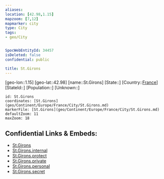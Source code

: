 ```yaml
---
aliases: 
location: [42.98,1.15]
mapzoom: [7,12] 
mapmarker: city 
type: City
tags:
- geo/City


SpocWebEntityId: 34457
isDeleted: false
confidential: public

title: St.Girons
---
```

[geo-lon::1.15]
[geo-lat::42.98]
[name::St.Girons]
[State::]
[Country::[France](geo/Continent/Europe/France.md)]
[StateId::]
[Population::]
[Unknown::]


```leaflet
id: St.Girons
coordinates: [St.Girons](geo/Continent/Europe/France/City/St.Girons.md)
markerFile: [St.Girons](geo/Continent/Europe/France/City/St.Girons.md)
defaultZoom: 11 
maxZoom: 18
```


## Confidential Links & Embeds: 
- [St.Girons](../../../../../../_public/geo/Continent/Europe/France/City/St.Girons.md) 
- [St.Girons.internal](../../../../../../_internal/geo/Continent/Europe/France/City/St.Girons.internal.md) 
- [St.Girons.protect](../../../../../../_protect/geo/Continent/Europe/France/City/St.Girons.protect.md) 
- [St.Girons.private](../../../../../../_private/geo/Continent/Europe/France/City/St.Girons.private.md) 
- [St.Girons.personal](../../../../../../_personal/geo/Continent/Europe/France/City/St.Girons.personal.md) 
- [St.Girons.secret](../../../../../../_secret/geo/Continent/Europe/France/City/St.Girons.secret.md) 
